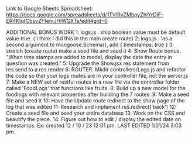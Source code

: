 Link to Google Sheets Spreadsheet: https://docs.google.com/spreadsheets/d/1TVlRvZMbpyZhiYrDiF-ER4KIqfCbsvZFfemJHiWQXTs/edit#gid=0

ADDITIONAL BONUS WORK
1: logs.js . ship boolean value must be default value true. ( I think I did this in the main create route)
2: logs.js . 'as a second argument to mongoose.Schema(), add { timestamps: true }
3: stretch (create route) make a seed file and seed it
4: Show Route bonus. "When time stamps are added to model, display the date the entry in question was created."
5: Upgrade the Show.jsx res statement from res.send to a res.render
6: ROUTER. Mkdir controllers/Logs.js and refactor the code so that your logs routes are in your controller file, not the server.js
7: Make a NEW set of restful routes in a new file via the controller folder called 'FoodLogs' that functions like fruits.
8: Build up a new model for the foodlogs with relevant properties after building the 7 routes.
9: Make a seed file and seed it
10: Have the Update route redirect to the show page of the log that was edited
11: Research and implement res.redirect('back')
12: Create a seed file and seed your entire database
13: Work on the CSS and beautify the piece.
14: Figure out how to edit / display the edited date on timestamps. Ex: created 12 / 10 / 23 12:01 pm. LAST EDITED 1/01/24 3:03 pm.
